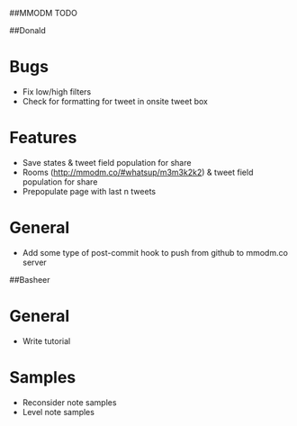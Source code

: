 ##MMODM TODO

##Donald

# Bugs
* Fix low/high filters
* Check for formatting for tweet in onsite tweet box

# Features
* Save states & tweet field population for share
* Rooms (http://mmodm.co/#whatsup/m3m3k2k2) & tweet field population for share
* Prepopulate page with last n tweets

# General
* Add some type of post-commit hook to push from github to mmodm.co server


##Basheer

# General
* Write tutorial

# Samples
* Reconsider note samples
* Level note samples

<!--
# For later / future work
* Mixer you vs everyone?
* Sidechaining?
* Different decays for different notes?
* Align grid
* Private scratchpad
-->
